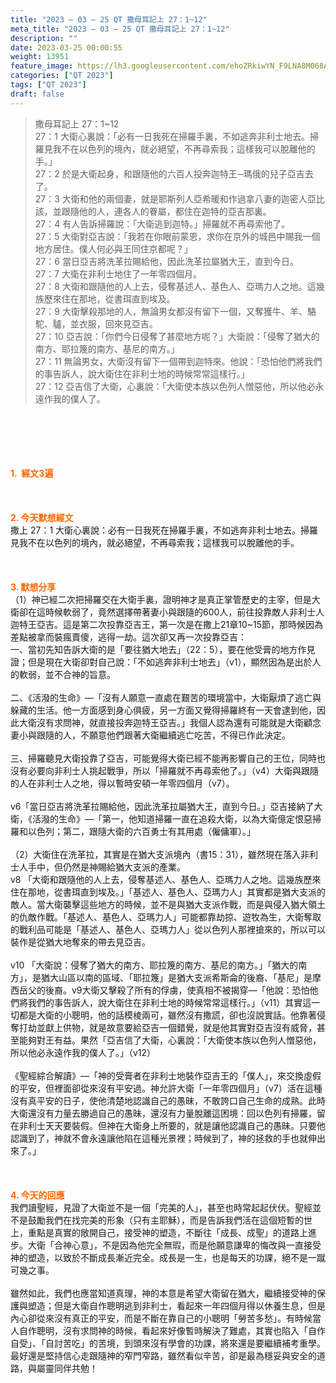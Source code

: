 ```yaml
---
title: "2023 – 03 – 25 QT 撒母耳記上 27：1~12"
meta_title: "2023 – 03 – 25 QT 撒母耳記上 27：1~12"
description: ""
date: 2023-03-25 00:00:55
weight: 13951
feature_image: https://lh3.googleusercontent.com/ehoZRkiwYN_F9LNA8M068AYxt73EavCZno-PD1cJRuf5BbSkQVUWr3gNEbt5kSs28Pb_Elg17kSrtf9ybWvojWoMV6I4tPM3vGRGDq6GkKkPdL2Gut4QAIw4-uykKUAtNiKgQKntvsU=w800
categories: ["QT 2023"]
tags: ["QT 2023"]
draft: false
---
```


<blockquote>撒母耳記上 27：1~12<br />
27：1 大衛心裏說：「必有一日我死在掃羅手裏，不如逃奔非利士地去。掃羅見我不在以色列的境內，就必絕望，不再尋索我；這樣我可以脫離他的手。」<br />
27：2 於是大衛起身，和跟隨他的六百人投奔迦特王─瑪俄的兒子亞吉去了。<br />
27：3 大衛和他的兩個妻，就是耶斯列人亞希暖和作過拿八妻的迦密人亞比該，並跟隨他的人，連各人的眷屬，都住在迦特的亞吉那裏。<br />
27：4 有人告訴掃羅說：「大衛逃到迦特。」掃羅就不再尋索他了。<br />
27：5 大衛對亞吉說：「我若在你眼前蒙恩，求你在京外的城邑中賜我一個地方居住。僕人何必與王同住京都呢？」<br />
27：6 當日亞吉將洗革拉賜給他，因此洗革拉屬猶大王，直到今日。<br />
27：7 大衛在非利士地住了一年零四個月。<br />
27：8 大衛和跟隨他的人上去，侵奪基述人、基色人、亞瑪力人之地。這幾族歷來住在那地，從書珥直到埃及。<br />
27：9 大衛擊殺那地的人，無論男女都沒有留下一個，又奪獲牛、羊、駱駝、驢，並衣服，回來見亞吉。<br />
27：10 亞吉說：「你們今日侵奪了甚麼地方呢？」大衛說：「侵奪了猶大的南方、耶拉篾的南方、基尼的南方。」<br />
27：11 無論男女，大衛沒有留下一個帶到迦特來。他說：「恐怕他們將我們的事告訴人，說大衛住在非利士地的時候常常這樣行。」<br />
27：12 亞吉信了大衛，心裏說：「大衛使本族以色列人憎惡他，所以他必永遠作我的僕人了。</blockquote><br />
&nbsp;<br />
<br />
&nbsp;<br />
<br />
<span style="color: #ff6600;"><strong>1.  經文3遍</strong></span><br />
<br />
&nbsp;<br />
<br />
<span style="color: #ff6600;"><strong>2. 今天默想經文<br />
</strong></span>撒上 27：1 大衛心裏說：必有一日我死在掃羅手裏，不如逃奔非利士地去。掃羅見我不在以色列的境內，就必絕望，不再尋索我；這樣我可以脫離他的手。<br />
<br />
&nbsp;<br />
<br />
<strong><span style="color: #ff6600;">3. 默想分享<br />
</span></strong>（1）神已經二次把掃羅交在大衛手裏，證明神才是真正掌管歷史的主宰，但是大衛卻在這時候軟弱了，竟然選擇帶著妻小與跟隨的600人，前往投靠敵人非利士人迦特王亞吉。這是第二次投靠亞吉王，第一次是在撒上21章10~15節，那時候因為差點被拿而裝瘋賣傻，逃得一劫。這次卻又再一次投靠亞吉：<br />
一、當初先知告訴大衛的是「要往猶大地去」（22：5），要在他受膏的地方作見證；但是現在大衛卻對自己說：「不如逃奔非利士地去」（v1），顯然因為是出於人的軟弱，並不合神的旨意。<br />
<br />
二、《活潑的生命》—「沒有人願意一直處在艱苦的環境當中，大衛厭煩了逃亡與躲藏的生活。他一方面感到身心俱疲，另一方面又覺得掃羅終有一天會逮到他，因此大衛沒有求問神，就直接投奔迦特王亞吉。」我個人認為還有可能就是大衛顧念妻小與跟隨的人，不願意他們跟著大衛繼續逃亡吃苦，不得已作此決定。<br />
<br />
三、掃羅聽見大衛投靠了亞吉，可能覺得大衛已經不能再影響自己的王位，同時也沒有必要向非利士人挑起戰爭，所以「掃羅就不再尋索他了。」（v4）大衛與跟隨的人在非利士人之地，得以暫時安頓一年零四個月（v7）。<br />
<br />
v6「當日亞吉將洗革拉賜給他，因此洗革拉屬猶大王，直到今日。」亞吉接納了大衛，《活潑的生命》—「第一，他知道掃羅一直在追殺大衛，以為大衛億定恨惡掃羅和以色列；第二，跟隨大衛的六百勇士有其用處（僱傭軍）。」<br />
<br />
（2）大衛住在洗革拉，其實是在猶大支派境內（書15：31），雖然現在落入非利士人手中，但仍然是神賜給猶大支派的產業。<br />
v8 「大衛和跟隨他的人上去，侵奪基述人、基色人、亞瑪力人之地。這幾族歷來住在那地，從書珥直到埃及。」「基述人、基色人、亞瑪力人」其實都是猶大支派的敵人。當大衛襲擊這些地方的時候，並不是與猶大支派作戰，而是與侵入猶大領土的仇敵作戰。「基述人、基色人、亞瑪力人」可能都靠劫掠、遊牧為生，大衛奪取的戰利品可能是「基述人、基色人、亞瑪力人」從以色列人那裡搶來的，所以可以裝作是從猶大地奪來的帶去見亞吉。<br />
<br />
v10 「大衛說：侵奪了猶大的南方、耶拉篾的南方、基尼的南方。」「猶大的南方」，是猶大山區以南的區域、「耶拉篾」是猶大支派希斯侖的後裔、「基尼」是摩西岳父的後裔。v9大衛又擊殺了所有的俘虜，使真相不被揭穿—「他說：恐怕他們將我們的事告訴人，說大衛住在非利士地的時候常常這樣行。」（v11）其實這一切都是大衛的小聰明，他的話模棱兩可，雖然沒有撒謊，卻也沒說實話。他靠著侵奪打劫並獻上供物，就是故意要給亞吉一個錯覺，就是他其實對亞吉沒有威脅，甚至能夠對王有益。果然「亞吉信了大衛，心裏說：「大衛使本族以色列人憎惡他，所以他必永遠作我的僕人了。」（v12）<br />
<br />
《聖經綜合解讀》—「神的受膏者在非利士地裝作亞吉王的「僕人」，來交換虛假的平安，但裡面卻從來沒有平安過。神允許大衛「一年零四個月」（v7）活在這種沒有真平安的日子，使他清楚地認識自己的愚昧，不敢誇口自己生命的成熟。此時大衛還沒有力量去勝過自己的愚昧，還沒有力量脫離這困境：回以色列有掃羅，留在非利士天天要裝假。但神在大衛身上所要的，就是讓他認識自己的愚昧。只要他認識到了，神就不會永遠讓他陷在這種光景裡；時候到了，神的拯救的手也就伸出來了。」<br />
<br />
&nbsp;<br />
<br />
<strong style="font-size: inherit;"><span style="color: #ff6600;">4. 今天的回應<br />
</span></strong>我們讀聖經，見證了大衛並不是一個「完美的人」，甚至也時常起起伏伏。聖經並不是鼓勵我們在找完美的形象（只有主耶穌），而是告訴我們活在這個短暫的世上，重點是真實的敞開自己，接受神的塑造，不斷往「成長、成聖」的道路上進步。大衛「合神心意」，不是因為他完全無瑕，而是他願意謙卑的悔改與一直接受神的塑造，以致於不斷成長漸近完全。成長是一生，也是每天的功課，絕不是一蹴可幾之事。<br />
<br />
雖然如此，我們也應當知道真理，神的本意是希望大衛留在猶大，繼續接受神的保護與塑造；但是大衛自作聰明逃到非利士，看起來一年四個月得以休養生息，但是內心卻從來沒有真正的平安，而是不斷在靠自己的小聰明「勞苦多愁」。有時候當人自作聰明，沒有求問神的時候，看起來好像暫時解決了難處，其實也陷入「自作自受」、「自討苦吃」的苦境，到頭來沒有學會的功課，將來還是要繼續補考重學。最好還是堅持信心走跟隨神的窄門窄路，雖然看似辛苦，卻是最為穩妥與安全的道路，與屬靈同伴共勉！
        